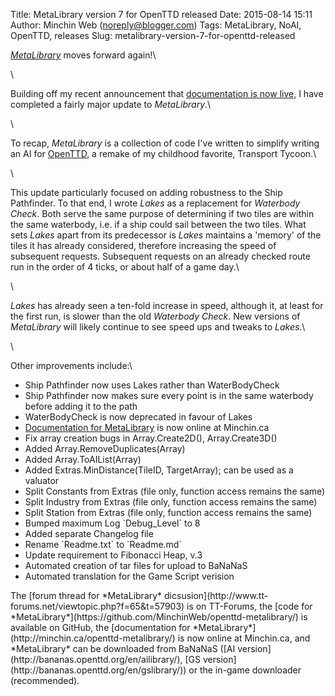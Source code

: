 Title: MetaLibrary version 7 for OpenTTD released
Date: 2015-08-14 15:11
Author: Minchin Web (noreply@blogger.com)
Tags: MetaLibrary, NoAI, OpenTTD, releases
Slug: metalibrary-version-7-for-openttd-released

*[MetaLibrary](http://minchin.ca/openttd-metalibrary/)* moves forward
again!\

\

Building off my recent announcement that [documentation is now
live](http://blog.minchin.ca/2014/02/metalibrary-documentation-live.html),
I have completed a fairly major update to *MetaLibrary*.\

\

To recap, *MetaLibrary* is a collection of code I've written to simplify
writing an AI for [OpenTTD](http://www.openttd.org/), a remake of my
childhood favorite, Transport Tycoon.\

\

This update particularly focused on adding robustness to the Ship
Pathfinder. To that end, I wrote *Lakes* as a replacement for *Waterbody
Check*. Both serve the same purpose of determining if two tiles are
within the same waterbody, i.e. if a ship could sail between the two
tiles. What sets *Lakes* apart from its predecessor is *Lakes* maintains
a 'memory' of the tiles it has already considered, therefore increasing
the speed of subsequent requests. Subsequent requests on an already
checked route run in the order of 4 ticks, or about half of a game day.\

\

*Lakes* has already seen a ten-fold increase in speed, although it, at
least for the first run, is slower than the old *Waterbody* *Check*. New
versions of *MetaLibrary* will likely continue to see speed ups and
tweaks to *Lakes*.\

\

Other improvements include:\

-   Ship Pathfinder now uses Lakes rather than WaterBodyCheck
-   Ship Pathfinder now makes sure every point is in the same waterbody
    before adding it to the path
-   WaterBodyCheck is now deprecated in favour of Lakes
-   [Documentation for
    MetaLibrary](http://minchin.ca/openttd-metalibrary/) is now online
    at Minchin.ca
-   Fix array creation bugs in Array.Create2D(), Array.Create3D()
-   Added Array.RemoveDuplicates(Array)
-   Added Array.ToAIList(Array)
-   Added Extras.MinDistance(TileID, TargetArray); can be used as a
    valuator
-   Split Constants from Extras (file only, function access remains the
    same)
-   Split Industry from Extras (file only, function access remains the
    same)
-   Split Station from Extras (file only, function access remains the
    same)
-   Bumped maximum Log \`Debug\_Level\` to 8
-   Added separate Changelog file
-   Rename \`Readme.txt\` to \`Readme.md\`
-   Update requirement to Fibonacci Heap, v.3
-   Automated creation of tar files for upload to BaNaNaS
-   Automated translation for the Game Script verision

</p>
The [forum thread for *MetaLibrary*
dicsusion](http://www.tt-forums.net/viewtopic.php?f=65&t=57903) is on
TT-Forums, the [code for
*MetaLibrary*](https://github.com/MinchinWeb/openttd-metalibrary/) is
available on GitHub, the [documentation for
*MetaLibrary*](http://minchin.ca/openttd-metalibrary/) is now online at
Minchin.ca, and *MetaLibrary* can be downloaded from BaNaNaS ([AI
version](http://bananas.openttd.org/en/ailibrary/), [GS
version](http://bananas.openttd.org/en/gslibrary/)) or the in-game
downloader (recommended).

